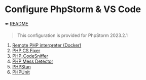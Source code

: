 # Configure PhpStorm & VS Code

⬅️ [README](../README.md)

> This configuration is provided for PhpStorm 2023.2.1

1. [Remote PHP interpreter (Docker)](configure/configure-remote-php-interpreter.md)
2. [PHP CS Fixer](configure/configure-phpcsfixer.md)
3. [PHP_CodeSniffer](configure/configure-phpcodesniffer.md)
4. [PHP Mess Detector](configure/configure-phpmessdetector.md)
5. [PHPStan](configure/configure-phpstan.md)
6. [PHPUnit](configure/configure-phpunit.md)
